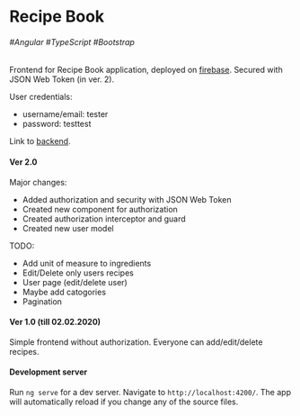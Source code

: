 # Recipe Book
###### #Angular #TypeScript #Bootstrap

Frontend for Recipe Book application, deployed on [firebase](https://hetom-recipebook.firebaseapp.com). Secured with JSON Web Token (in ver. 2). 

User credentials:
+ username/email: tester
+ password: testtest

Link to [backend](https://github.com/h3tom/RecipeBookBackend).

#### Ver 2.0

Major changes:
+ Added authorization and security with JSON Web Token
+ Created new component for authorization
+ Created authorization interceptor and guard
+ Created new user model

TODO:
+ Add unit of measure to ingredients
+ Edit/Delete only users recipes
+ User page (edit/delete user)
+ Maybe add catogories
+ Pagination

#### Ver 1.0 (till 02.02.2020)

Simple frontend without authorization. Everyone can add/edit/delete recipes.

#### Development server

Run `ng serve` for a dev server. Navigate to `http://localhost:4200/`. The app will automatically reload if you change any of the source files.
